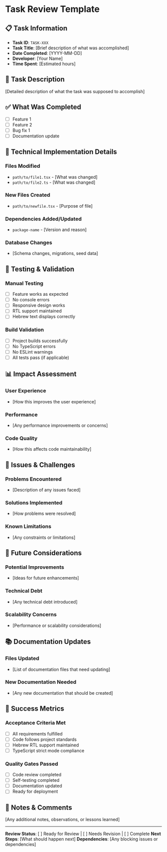 # Task Review Template

## 📋 Task Information
- **Task ID**: `TASK-XXX`
- **Task Title**: [Brief description of what was accomplished]
- **Date Completed**: [YYYY-MM-DD]
- **Developer**: [Your Name]
- **Time Spent**: [Estimated hours]

## 🎯 Task Description
[Detailed description of what the task was supposed to accomplish]

## ✅ What Was Completed
- [ ] Feature 1
- [ ] Feature 2
- [ ] Bug fix 1
- [ ] Documentation update

## 🔧 Technical Implementation Details

### Files Modified
- `path/to/file1.tsx` - [What was changed]
- `path/to/file2.ts` - [What was changed]

### New Files Created
- `path/to/newfile.tsx` - [Purpose of file]

### Dependencies Added/Updated
- `package-name` - [Version and reason]

### Database Changes
- [Schema changes, migrations, seed data]

## 🧪 Testing & Validation

### Manual Testing
- [ ] Feature works as expected
- [ ] No console errors
- [ ] Responsive design works
- [ ] RTL support maintained
- [ ] Hebrew text displays correctly

### Build Validation
- [ ] Project builds successfully
- [ ] No TypeScript errors
- [ ] No ESLint warnings
- [ ] All tests pass (if applicable)

## 📊 Impact Assessment

### User Experience
- [How this improves the user experience]

### Performance
- [Any performance improvements or concerns]

### Code Quality
- [How this affects code maintainability]

## 🚨 Issues & Challenges

### Problems Encountered
- [Description of any issues faced]

### Solutions Implemented
- [How problems were resolved]

### Known Limitations
- [Any constraints or limitations]

## 🔄 Future Considerations

### Potential Improvements
- [Ideas for future enhancements]

### Technical Debt
- [Any technical debt introduced]

### Scalability Concerns
- [Performance or scalability considerations]

## 📚 Documentation Updates

### Files Updated
- [List of documentation files that need updating]

### New Documentation Needed
- [Any new documentation that should be created]

## 🎉 Success Metrics

### Acceptance Criteria Met
- [ ] All requirements fulfilled
- [ ] Code follows project standards
- [ ] Hebrew RTL support maintained
- [ ] TypeScript strict mode compliance

### Quality Gates Passed
- [ ] Code review completed
- [ ] Self-testing completed
- [ ] Documentation updated
- [ ] Ready for deployment

## 📝 Notes & Comments
[Any additional notes, observations, or lessons learned]

---

**Review Status**: [ ] Ready for Review | [ ] Needs Revision | [ ] Complete
**Next Steps**: [What should happen next]
**Dependencies**: [Any blocking issues or dependencies]
